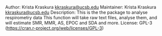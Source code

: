 Author: Krista Kraskura <kkraskura@ucsb.edu>
Maintainer: Krista Kraskura <kkraskura@ucsb.edu>
Description: This is the the package to analyse respirometry data
    This function will take raw text files, analyse them,
    and will estimate SMR, MMR, AS, EPOC and SDA and more.
License: GPL-3 (https://cran.r-project.org/web/licenses/GPL-3)